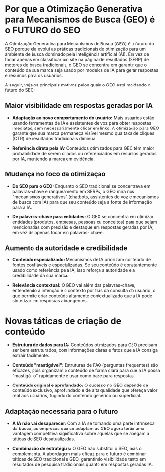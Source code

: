 # Por que a Otimização Generativa para Mecanismos de Busca (GEO) é o FUTURO do SEO

A Otimização Generativa para Mecanismos de Busca (GEO) é o futuro
do SEO porque ela evolui as práticas tradicionais de otimização para
um ambiente de busca dominado pela inteligência artificial (AI). Em
vez de focar apenas em classificar um site na página de resultados
(SERP) de motores de busca tradicionais, o GEO se concentra em
garantir que o conteúdo da sua marca seja usado por modelos de IA
para gerar respostas e resumos para os usuários.

A seguir, veja os principais motivos pelos quais o GEO está moldando o
futuro do SEO:

## Maior visibilidade em respostas geradas por IA

* **Adaptação ao novo comportamento do usuário:** Mais usuários
  estão usando ferramentas de IA e assistentes de voz para obter
  respostas imediatas, sem necessariamente clicar em links. A
  otimização para GEO garante que sua marca permaneça visível
  mesmo qua taxa de cliques (CTR) de resultados tradicionais
  diminua.

* **Referência direta pela IA:** Conteúdos otimizados para GEO têm
  maior probabilidade de serem citados ou referenciados em
  resumos gerados por IA, mantendo a marca em evidência.

## Mudança no foco da otimização

* **Do SEO para o GEO:** Enquanto o SEO tradicional se concentrava
  em palavras-chave e ranqueamento em SERPs, o GEO mira nos
  "mecanismos generativos" (chatbots, assistentes de voz e
  mecanismos de busca com IA) para que seu conteúdo seja a fonte
  de informação para a IA.

* **De palavras-chave para entidades:** O GEO se concentra em
  otimizar entidades (produtos, empresas, pessoas ou conceitos)
  para que sejam mencionadas com precisão e destaque em
  respostas geradas por IA, em vez de apenas focar em palavras-
  chave.

## Aumento da autoridade e credibilidade

* **Conteúdo especializado:** Mecanismos de IA priorizam conteúdo
  de fontes confiáveis e especializadas. Se seu conteúdo é
  constantemente usado como referência pela IA, isso reforça a
  autoridade e a credibilidade da sua marca.

* **Relevância contextual:** O GEO vai além das palavras-chave,
  entendendo a intenção e o contexto por trás da consulta do
  usuário, o que permite criar conteúdo altamente contextualizado
  que a IA pode sintetizar em respostas abrangentes.

# Novas táticas de criação de conteúdo

* **Estrutura de dados para IA:** Conteúdos otimizados para GEO
  precisam ser bem estruturados, com informações claras e fatos
  que a IA consiga extrair facilmente.

* **Conteúdo "mastigável":** Estruturas de FAQ (perguntas
  frequentes) são eficazes, pois organizam o conteúdo de forma
  clara para que a IA possa "mastigá-lo" rapidamente e usar como
  base para respostas.

* **Conteúdo original e aprofundado:** O sucesso no GEO depende
  de conteúdo exclusivo, aprofundado e de alta qualidade que
  ofereça valor real aos usuários, fugindo do conteúdo genérico ou
  superficial.

## Adaptação necessária para o futuro

* **A IA não vai desaparecer:** Com a IA se tornando uma parte
  intrínseca da busca, as empresas que se adaptam ao GEO agora
  terão uma vantagem competitiva significativa sobre aquelas que se
  apegam a táticas de SEO desatualizadas.

* **Combinação de estratégias:** O GEO não substitui o SEO, mas o
  complementa. A abordagem mais eficaz para o futuro é combinar
  táticas de SEO tradicional e GEO, garantindo visibilidade tanto em
  resultados de pesquisa tradicionais quanto em respostas geradas
  IA.
